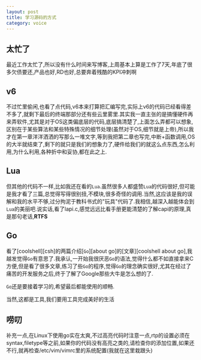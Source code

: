 ```yaml
---
layout: post
title: 学习源码的方式
category: voice
---
```


## 太忙了

最近工作太忙了,所以没有什么时间来写博客,上周基本上算是工作了7天,年底了很多欠债要还,产品也好,RD也好,总要奔着残酷的KPI冲刺啊

## v6

不过忙里偷闲,也看了点代码,v6本来打算把汇编写完,实际上v6的代码已经看得差不多了,就剩下最后的终端那部分还有些云里雾里.其实我一直主张的是搞懂硬件再来弄软件,尤其是对于OS这类偏底层的代码,底层搞清楚了,上面怎么弄都可以想象,区别在于某些算法和某些特殊情况的细节处理(虽然对于OS,细节就是上帝),所以我才在第一章洋洋洒洒的写那么一堆文字,等到我把第二章也写完,中断+函数调用,OS的大半就结束了,剩下的就只是我们的想象力了,硬件给我们的就这么点东西,怎么利用,为什么利用,各种折中和妥协,都在此之上.

## Lua

但其他的代码不一样,比如我还在看的`Lua`.虽然很多人都盛赞`Lua`的代码很好,但可能是我才看了三篇,总觉得写得很别扭,不模块,很多奇怪的调用.当然,这应该是我的误解和我的水平不够,过分拘泥于教科书式的"玩具"代码了.我相信,越深入越能体会到`Lua`的美丽吧.说实话,看了lapi.c,感觉远远比看手册更能清楚的了解capi的原理,真是那句老话,**RTFS**

## Go

看了[coolshell][csh]的两篇介绍[`Go`][about go]的[文章][coolshell about go],我越发觉得`Go`有意思了.我承认,一开始我很厌恶`Go`的语法,觉得什么都不如直接拿来C方便,但是看了很多文章,练习了些`Go`的程序,觉得`Go`的理念确实很好,尤其在经过了痛苦的开发服务之后,终于了解了Google那些大牛是怎么想的了.

`Go`还是要接着学习的,希望最后都能使用的顺畅.

当然,这都是工具,我们要用工具完成美好的生活

## 唠叨

补充一点,在Linux下使用go实在太爽,不过高亮代码时注意一点,rtp的设置必须在syntax,filetype等之前,如果你的代码没有高亮之类的,请检查你的添加位置,如果还不行,就再检查/etc/vim/vimrc里的系统配置(我就在这里栽跟头)
